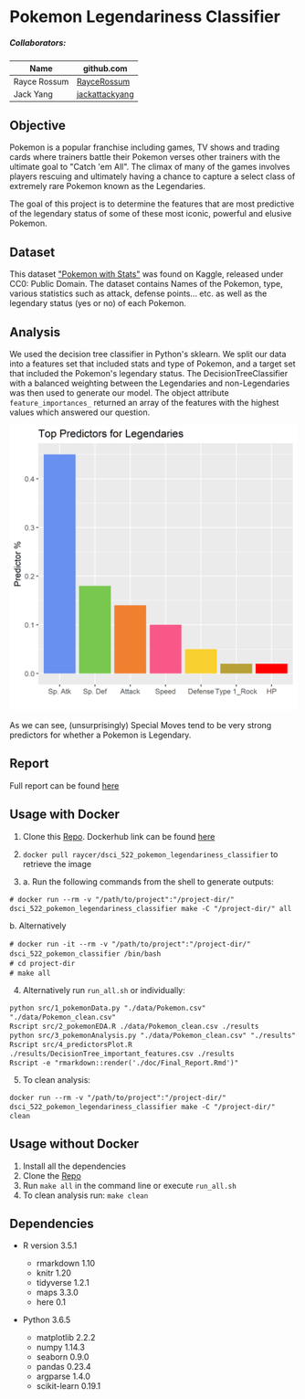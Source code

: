 # Pokemon Legendariness Classifier

##### Collaborators:

|Name|github.com|
|----|----------|
|Rayce Rossum|[RayceRossum](https://github.com/RayceRossum) |
|Jack Yang| [jackattackyang](https://github.com/jackattackyang) |

## Objective
Pokemon is a popular franchise including games, TV shows and trading cards where trainers battle their Pokemon verses other trainers with the ultimate goal to "Catch 'em All". The climax of many of the games involves players rescuing and ultimately having a chance to capture a select class of extremely rare Pokemon known as the Legendaries.

The goal of this project is to determine the features that are most predictive of the legendary status of some of these most iconic, powerful and elusive Pokemon.

## Dataset

This dataset ["Pokemon with Stats"](https://www.kaggle.com/abcsds/pokemon/home) was found on Kaggle, released under CC0: Public Domain. The dataset contains Names of the Pokemon, type, various statistics such as attack, defense points... etc. as well as the legendary status (yes or no) of each Pokemon.

## Analysis

We used the decision tree classifier in Python's sklearn. We split our data into a features set that included stats and type of Pokemon, and a target set that included the Pokemon's legendary status. The DecisionTreeClassifier with a balanced weighting between the Legendaries and non-Legendaries was then used to generate our model. The object attribute `feature_importances_` returned an array of the features with the highest values which answered our question.

<img src="results/DecisionTree_important_features_plot.png" width="550" height="500" />

As we can see, (unsurprisingly) Special Moves tend to be very strong predictors for whether a Pokemon is Legendary.

## Report

Full report can be found [here](docs/Final_Report.md)

## Usage with Docker

1. Clone this [Repo](https://github.com/UBC-MDS/DSCI_522_Pokemon_Legendariness_Classifier). Dockerhub link can be found [here](https://hub.docker.com/r/raycer/dsci_522_pokemon_legendariness_classifier/)

2. ```docker pull raycer/dsci_522_pokemon_legendariness_classifier``` to retrieve the image

3.  a. Run the following commands from the shell to generate outputs:
  ```
  # docker run --rm -v "/path/to/project":"/project-dir/" dsci_522_pokemon_legendariness_classifier make -C "/project-dir/" all
  ```
  b. Alternatively

  ```# docker run -it --rm -v "/path/to/project":"/project-dir/" dsci_522_pokemon_classifier /bin/bash```<br/>
  ```# cd project-dir```<br/>
  ```# make all```

4. Alternatively run `run_all.sh` or individually:

  ```
  python src/1_pokemonData.py "./data/Pokemon.csv" "./data/Pokemon_clean.csv"
  Rscript src/2_pokemonEDA.R ./data/Pokemon_clean.csv ./results
  python src/3_pokemonAnalysis.py "./data/Pokemon_clean.csv" "./results"
  Rscript src/4_predictorsPlot.R ./results/DecisionTree_important_features.csv ./results
  Rscript -e "rmarkdown::render('./doc/Final_Report.Rmd')"
  ```

5. To clean analysis:
```
docker run --rm -v "/path/to/project":"/project-dir/" dsci_522_pokemon_legendariness_classifier make -C "/project-dir/" clean
```

## Usage without Docker

1. Install all the dependencies
2. Clone the [Repo](https://github.com/UBC-MDS/DSCI_522_Pokemon_Legendariness_Classifier)
3. Run `make all` in the command line or execute `run_all.sh`
4. To clean analysis run: `make clean`

## Dependencies

- R version 3.5.1
  - rmarkdown 1.10
  - knitr 1.20
  - tidyverse 1.2.1
  - maps 3.3.0
  - here 0.1

- Python 3.6.5
  - matplotlib 2.2.2
  - numpy 1.14.3
  - seaborn 0.9.0
  - pandas 0.23.4
  - argparse 1.4.0
  - scikit-learn 0.19.1
